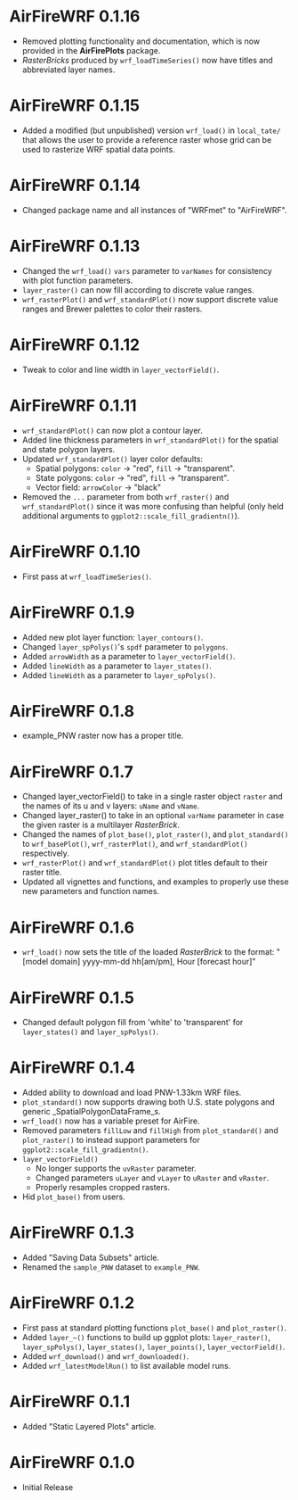 # AirFireWRF 0.1.16

* Removed plotting functionality and documentation, which is now provided in the
**AirFirePlots** package.
* *RasterBricks* produced by `wrf_loadTimeSeries()` now have titles and 
abbreviated layer names.

# AirFireWRF 0.1.15

* Added a modified (but unpublished) version `wrf_load()` in `local_tate/` that
allows the user to provide a reference raster whose grid can be used to 
rasterize WRF spatial data points.

# AirFireWRF 0.1.14

* Changed package name and all instances of "WRFmet" to "AirFireWRF".

# AirFireWRF 0.1.13

* Changed the `wrf_load()` `vars` parameter to `varNames` for consistency with
plot function parameters.
* `layer_raster()` can now fill according to discrete value ranges.
* `wrf_rasterPlot()` and `wrf_standardPlot()` now support discrete value ranges 
and Brewer palettes to color their rasters.

# AirFireWRF 0.1.12

* Tweak to color and line width in `layer_vectorField()`.

# AirFireWRF 0.1.11

* `wrf_standardPlot()` can now plot a contour layer.
* Added line thickness parameters in `wrf_standardPlot()` for the spatial and 
state polygon layers.
* Updated `wrf_standardPlot()` layer color defaults:
  * Spatial polygons: `color` -> "red", `fill` -> "transparent".
  * State polygons: `color` -> "red", `fill` -> "transparent".
  * Vector field: `arrowColor` -> "black"
* Removed the `...` parameter from both `wrf_raster()` and `wrf_standardPlot()`
since it was more confusing than helpful (only held additional arguments to
`ggplot2::scale_fill_gradientn()`).

# AirFireWRF 0.1.10

* First pass at `wrf_loadTimeSeries()`.

# AirFireWRF 0.1.9

* Added new plot layer function: `layer_contours()`.
* Changed `layer_spPolys()`'s `spdf` parameter to `polygons`.
* Added `arrowWidth` as a parameter to `layer_vectorField()`.
* Added `lineWidth` as a parameter to `layer_states()`.
* Added `lineWidth` as a parameter to `layer_spPolys()`.

# AirFireWRF 0.1.8

* example_PNW raster now has a proper title.

# AirFireWRF 0.1.7

* Changed layer_vectorField() to take in a single raster object `raster` and the
names of its u and v layers: `uName` and `vName`.
* Changed layer_raster() to take in an optional `varName` parameter in case the
given raster is a multilayer *RasterBrick*.
* Changed the names of `plot_base()`, `plot_raster()`, and `plot_standard()` to
`wrf_basePlot()`, `wrf_rasterPlot()`, and `wrf_standardPlot()` respectively.
* `wrf_rasterPlot()` and `wrf_standardPlot()` plot titles default to their
raster title.
* Updated all vignettes and functions, and examples to properly use these new 
parameters and function names.

# AirFireWRF 0.1.6

* `wrf_load()` now sets the title of the loaded *RasterBrick* to the format:
"[model domain] yyyy-mm-dd hh[am/pm], Hour [forecast hour]"

# AirFireWRF 0.1.5

* Changed default polygon fill from 'white' to 'transparent' for `layer_states()`
and `layer_spPolys()`.

# AirFireWRF 0.1.4

* Added ability to download and load PNW-1.33km WRF files.
* `plot_standard()` now supports drawing both U.S. state polygons and generic 
_SpatialPolygonDataFrame_s.
* `wrf_load()` now has a variable preset for AirFire.
* Removed parameters `fillLow` and `fillHigh` from `plot_standard()` and 
`plot_raster()` to instead support parameters for 
`ggplot2::scale_fill_gradientn()`.
* `layer_vectorField()` 
  * No longer supports the `uvRaster` parameter.
  * Changed parameters `uLayer` and `vLayer` to `uRaster` and `vRaster`.
  * Properly resamples cropped rasters.
* Hid `plot_base()` from users.

# AirFireWRF 0.1.3

* Added "Saving Data Subsets" article.
* Renamed the `sample_PNW` dataset to `example_PNW`.

# AirFireWRF 0.1.2

* First pass at standard plotting functions `plot_base()` and `plot_raster()`.
* Added `layer_~()` functions to build up ggplot plots: `layer_raster()`,
`layer_spPolys()`, `layer_states()`, `layer_points()`, `layer_vectorField()`.
* Added `wrf_download()` and `wrf_downloaded()`.
* Added `wrf_latestModelRun()` to list available model runs.

# AirFireWRF 0.1.1

* Added "Static Layered Plots" article.

# AirFireWRF 0.1.0

* Initial Release
